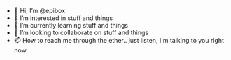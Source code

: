 - 👋 Hi, I’m @epibox
- 👀 I’m interested in stuff and things
- 🌱 I’m currently learning stuff and things
- 💞️ I’m looking to collaborate on stuff and things
- 📫 How to reach me through the ether.. just listen, I'm talking to you right now
